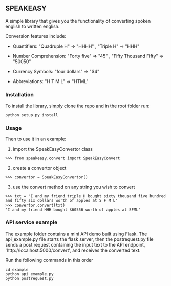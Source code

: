 ## SPEAKEASY

A simple library that gives you the functionality of converting
spoken english to written english. 

Conversion features include:
- Quantifiers:
"Quadruple H" => "HHHH" , "Triple H" => "HHH"
  
- Number Comprehension:
"Forty five" => "45" , "Fifty Thousand Fifty" => "50050"

- Currency Symbols:
"four dollars" => "$4"

- Abbreviations:
"H T M L" => "HTML"

### Installation

To install the library, simply clone the repo and in the root folder run:
```
python setup.py install
```

### Usage

Then to use it in an example:
1. import the SpeakEasyConvertor class
```
>>> from speakeasy.convert import SpeakEasyConvert
```
2. create a convertor object
```
>>> convertor = SpeakEasyConvertor()
```
3. use the convert method on any string you wish to convert
```
>>> txt = "I and my friend triple H bought sixty thousand five hundred and fifty six dollars worth of apples at S F M L"
>>> convertor.convert(txt)
'I and my friend HHH bought $60556 worth of apples at SFML'
```

### API service example
The example folder contains a mini API demo built using Flask. The api_example.py file starts the flask server, then
the postrequest.py file sends a post request containing the input text to the API endpoint,
'http://localhost:5000/convert', and receives the converted text.


Run the following commands in this order
```
cd example
python api_example.py
python postrequest.py
```


